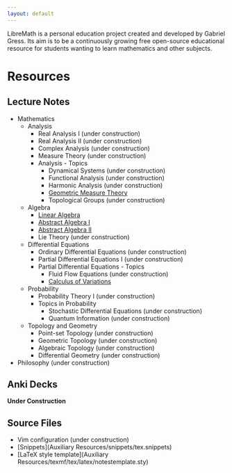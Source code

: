 ```yaml
---
layout: default
---
```


LibreMath is a personal education project created and developed by Gabriel Gress. Its aim is to be a continuously growing free open-source educational resource for students wanting to learn mathematics and other subjects.

# Resources

## Lecture Notes
- Mathematics
  - Analysis
    - Real Analysis I (under construction)
    - Real Analysis II (under construction)
    - Complex Analysis (under construction)
    - Measure Theory (under construction)
    - Analysis - Topics
      - Dynamical Systems (under construction)
      - Functional Analysis (under construction)
      - Harmonic Analysis (under construction)
      - [Geometric Measure Theory](resources/GMT.pdf)
      - Topological Groups (under construction)
  - Algebra
    - [Linear Algebra](resources/LinearAlgebra.pdf)
    - [Abstract Algebra I](resources/AlgebraI.pdf)
    - [Abstract Algebra II](resources/AlgebraII.pdf)
    - Lie Theory (under construction)
  - Differential Equations
    - Ordinary Differential Equations (under construction)
    - Partial Differential Equations I (under construction)
    - Partial Differential Equations - Topics
      - Fluid Flow Equations (under construction)
      - [Calculus of Variations](resources/CoV.pdf)
  - Probability
    - Probability Theory I (under construction)
    - Topics in Probability
      - Stochastic Differential Equations (under construction)
      - Quantum Information (under construction)
  - Topology and Geometry
    - Point-set Topology (under construction)
    - Geometric Topology (under construction)
    - Algebraic Topology (under construction)
    - Differential Geometry (under construction)
- Philosophy (under construction)

## Anki Decks

**Under Construction**

## Source Files

- Vim configuration (under construction)
- [Snippets](Auxiliary Resources/snippets/tex.snippets)
- [LaTeX style template](Auxiliary Resources/texmf/tex/latex/notestemplate.sty)
